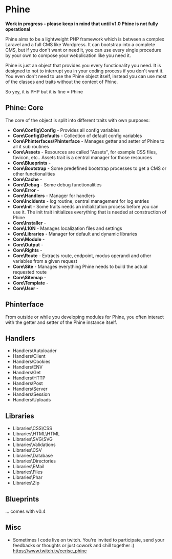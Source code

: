 # Phine
**Work in progress - please keep in mind that until v1.0 Phine is not fully operational**

Phine aims to be a lightweight PHP framework which is between a complex Laravel and a full CMS like Wordpress. It can bootstrap into a complete CMS, but if you don't want or need it, you can use every single procedure by your own to compose your webplication like you need it.

Phine is just an object that provides you every functionality you need. It is designed to not to interrupt you in your coding process if you don't want it. You even don't need to use the Phine object itself, instead you can use most of the classes and traits without the context of Phine.

So yey, it is PHP but it is fine = Phine

## Phine: Core
The core of the object is split into different traits with own purposes:
* **Core\Config\Config** - Provides all config variables
* **Core\Config\Defaults** - Collection of default config variables
* **Core\Phinterfaces\Phinterface** - Manages getter and setter of Phine to all it sub routines
* **Core\Assets** - Resources are called "Assets", for example CSS files, favicon, etc.. Assets trait is a central manager for those resources
* **Core\Blueprints** - 
* **Core\Bootstrap** - Some predefined bootstrap processes to get a CMS or other functionalities
* **Core\Cache** - 
* **Core\Debug** - Some debug functionalities
* **Core\Error** - 
* **Core\Handlers** - Manager for handlers
* **Core\Incidents** - log routine, central management for log entries
* **Core\Init** - Some traits needs an initialization process before you can use it. The init trait initializes everything that is needed at construction of Phine
* **Core\Installer** - 
* **Core\L10N** - Manages localization files and settings
* **Core\Libraries** - Manager for default and dynamic libraries
* **Core\Module** - 
* **Core\Output** - 
* **Core\Rights** - 
* **Core\Route** - Extracts route, endpoint, modus operandi and other variables from a given request
* **Core\Site** - Manages everything Phine needs to build the actual requested route
* **Core\Sitemap** - 
* **Core\Template** - 
* **Core\User** - 

## Phinterface
From outside or while you developing modules for Phine, you often interact with the getter and setter of the Phine instance itself.

## Handlers
* Handlers\Autoloader
* Handlers\Client
* Handlers\Cookies
* Handlers\ENV
* Handlers\Get
* Handlers\HTTP
* Handlers\Post
* Handlers\Server
* Handlers\Session
* Handlers\Uploads

## Libraries
* Libraries\CSS\CSS
* Libraries\HTML\HTML
* Libraries\SVG\SVG
* Libraries\Validations
* Libraries\CSV
* Libraries\Database
* Libraries\Directories
* Libraries\EMail
* Libraries\Files
* Libraries\Phar
* Libraries\Zip

## Blueprints
... comes with v0.4

## Misc
* Sometimes I code live on twitch. You're invited to participate, send your feedbacks or thoughts or just cowork and chill together :) https://www.twitch.tv/cerise_phine

